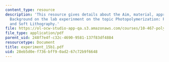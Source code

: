 ```yaml
---
content_type: resource
description: 'This resource gives details about the Aim, material, appratus and Brief
  Background on the lab experinment on the topic Photopolymerization: Photolithography
  and Soft Lithography.'
file: https://ol-ocw-studio-app-qa.s3.amazonaws.com/courses/10-467-polymer-science-laboratory-fall-2005/28eb5d0ef736bff90ad267c72b9f6648_experiment_15b1.pdf
file_type: application/pdf
parent_uid: 248f7e4f-c32c-4690-9581-137f83df4884
resourcetype: Document
title: experiment_15b1.pdf
uid: 28eb5d0e-f736-bff9-0ad2-67c72b9f6648
---
```

